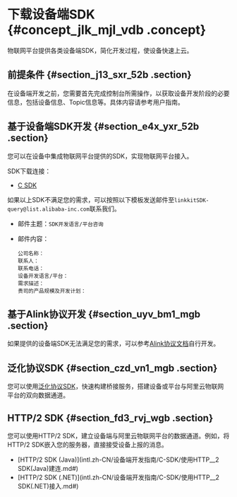 # 下载设备端SDK {#concept_jlk_mjl_vdb .concept}

物联网平台提供各类设备端SDK，简化开发过程，使设备快速上云。

## 前提条件 {#section_j13_sxr_52b .section}

在设备端开发之前，您需要首先完成控制台所需操作，以获取设备开发阶段的必要信息，包括设备信息、Topic信息等。具体内容请参考用户指南。

## 基于设备端SDK开发 {#section_e4x_yxr_52b .section}

您可以在设备中集成物联网平台提供的SDK，实现物联网平台接入。

SDK下载连接：

-   [C SDK](https://www.alibabacloud.com/help/doc-detail/96623.htm)

如果以上SDK不满足您的需求，可以按照以下模板发送邮件至`linkkitSDK-query@list.alibaba-inc.com`联系我们。

-   邮件主题：`SDK开发语言/平台咨询`
-   邮件内容：

    ``` {#codeblock_mue_9kq_goo}
    公司名称：
    联系人：
    联系电话：
    设备开发语言/平台：
    需求描述：
    贵司的产品规模及开发计划：
    ```


## 基于Alink协议开发 {#section_uyv_bm1_mgb .section}

如果提供的设备端SDK无法满足您的需求，可以参考[Alink协议文档](intl.zh-CN/设备端开发指南/基于Alink协议开发/Alink协议.md#)自行开发。

## 泛化协议SDK {#section_czd_vn1_mgb .section}

您可以使用[泛化协议SDK](../../../../intl.zh-CN/用户指南/泛化协议/概览.md#)，快速构建桥接服务，搭建设备或平台与阿里云物联网平台的双向数据通道。

## HTTP/2 SDK {#section_fd3_rvj_wgb .section}

您可以使用HTTP/2 SDK，建立设备端与阿里云物联网平台的数据通道。例如，将HTTP/2 SDK嵌入您的服务器，直接接受设备上报的消息。

-   [HTTP/2 SDK \(Java\)](intl.zh-CN/设备端开发指南/C-SDK/使用HTTP__2 SDK(Java)建连.md#)
-   [HTTP/2 SDK \(.NET\)](intl.zh-CN/设备端开发指南/C-SDK/使用HTTP__2 SDK(.NET)接入.md#)

